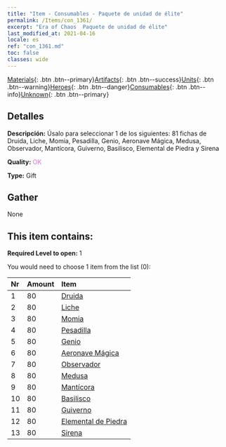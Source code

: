 ```yaml
---
title: "Item - Consumables - Paquete de unidad de élite"
permalink: /Items/con_1361/
excerpt: "Era of Chaos  Paquete de unidad de élite"
last_modified_at: 2021-04-16
locale: es
ref: "con_1361.md"
toc: false
classes: wide
---
```

 [Materials](/es/Items/){: .btn .btn--primary}[Artifacts](/es/Items/Artifacts/){: .btn .btn--success}[Units](/es/Items/Units/){: .btn .btn--warning}[Heroes](/es/Items/Heroes/){: .btn .btn--danger}[Consumables](/es/Items/Consumables/){: .btn .btn--info}[Unknown](/es/Items/Unknown/){: .btn .btn--primary}

## Detalles
 **Descripción:** Úsalo para seleccionar 1 de los siguientes: 81 fichas de Druida, Liche, Momia, Pesadilla, Genio, Aeronave Mágica, Medusa, Observador, Mantícora, Guiverno, Basilisco, Elemental de Piedra y Sirena

 **Quality:** <span style="color: #DA70D6">OK</span>

 **Type:** Gift

## Gather

  None

## This item contains:

 **Required Level to open:** 1

 You would need to choose 1 item from the list (0):

  | Nr | Amount |     Item    |
  |:---|:-------|:------------|
  | 1 | 80 | [Druida](/es/Items/unt_206/) |  | 
  | 2 | 80 | [Liche](/es/Items/unt_212/) |  | 
  | 3 | 80 | [Momia](/es/Items/unt_215/) |  | 
  | 4 | 80 | [Pesadilla](/es/Items/unt_233/) |  | 
  | 5 | 80 | [Genio](/es/Items/unt_239/) |  | 
  | 6 | 80 | [Aeronave Mágica](/es/Items/unt_242/) |  | 
  | 7 | 80 | [Observador](/es/Items/unt_246/) |  | 
  | 8 | 80 | [Medusa](/es/Items/unt_247/) |  | 
  | 9 | 80 | [Mantícora](/es/Items/unt_249/) |  | 
  | 10 | 80 | [Basilisco](/es/Items/unt_256/) |  | 
  | 11 | 80 | [Guiverno](/es/Items/unt_258/) |  | 
  | 12 | 80 | [Elemental de Piedra](/es/Items/unt_266/) |  | 
  | 13 | 80 | [Sirena](/es/Items/unt_277/) |  | 
